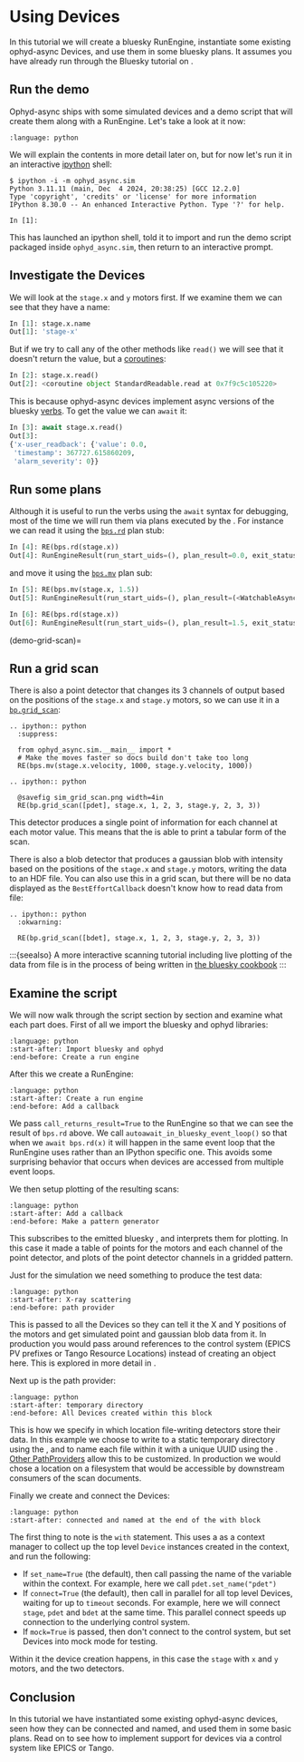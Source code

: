 # Using Devices

In this tutorial we will create a bluesky RunEngine, instantiate some existing ophyd-async Devices, and use them in some bluesky plans. It assumes you have already run through the Bluesky tutorial on [](inv:bluesky#tutorial_run_engine_setup).

## Run the demo

Ophyd-async ships with some simulated devices and a demo script that will create them along with a RunEngine. Let's take a look at it now:
```{literalinclude} ../../src/ophyd_async/sim/__main__.py
:language: python
```

We will explain the contents in more detail later on, but for now let's run it in an interactive [ipython](https://ipython.org) shell:
```
$ ipython -i -m ophyd_async.sim
Python 3.11.11 (main, Dec  4 2024, 20:38:25) [GCC 12.2.0]
Type 'copyright', 'credits' or 'license' for more information
IPython 8.30.0 -- An enhanced Interactive Python. Type '?' for help.

In [1]: 
```

This has launched an ipython shell, told it to import and run the demo script packaged inside `ophyd_async.sim`, then return to an interactive prompt.

## Investigate the Devices

We will look at the `stage.x` and `y` motors first. If we examine them we can see that they have a name:
```python
In [1]: stage.x.name
Out[1]: 'stage-x'
```

But if we try to call any of the other methods like `read()` we will see that it doesn't return the value, but a [coroutines](inv:python:std:label#coroutine):

```python
In [2]: stage.x.read()
Out[2]: <coroutine object StandardReadable.read at 0x7f9c5c105220>
```

This is because ophyd-async devices implement async versions of the bluesky [verbs](inv:bluesky#hardware). To get the value we can `await` it:
 ```python
In [3]: await stage.x.read()
Out[3]: 
{'x-user_readback': {'value': 0.0,
  'timestamp': 367727.615860209,
  'alarm_severity': 0}}
```

## Run some plans

Although it is useful to run the verbs using the `await` syntax for debugging, most of the time we will run them via plans executed by the [](#bluesky.run_engine.RunEngine). For instance we can read it using the [`bps.rd`](#bluesky.plan_stubs.rd) plan stub:
 ```python
In [4]: RE(bps.rd(stage.x))
Out[4]: RunEngineResult(run_start_uids=(), plan_result=0.0, exit_status='success', interrupted=False, reason='', exception=None)
```

and move it using the [`bps.mv`](#bluesky.plan_stubs.mv) plan sub:
 ```python
In [5]: RE(bps.mv(stage.x, 1.5))
Out[5]: RunEngineResult(run_start_uids=(), plan_result=(<WatchableAsyncStatus, device: x, task: <coroutine object WatchableAsyncStatus._notify_watchers_from at 0x7f9c71791940>, done>,), exit_status='success', interrupted=False, reason='', exception=None)

In [6]: RE(bps.rd(stage.x))
Out[6]: RunEngineResult(run_start_uids=(), plan_result=1.5, exit_status='success', interrupted=False, reason='', exception=None)
```

(demo-grid-scan)=
## Run a grid scan

There is also a point detector that changes its 3 channels of output based on the positions of the `stage.x` and `stage.y` motors, so we can use it in a [`bp.grid_scan`](#bluesky.plans.grid_scan):

```{eval-rst}
.. ipython:: python
  :suppress:

  from ophyd_async.sim.__main__ import *
  # Make the moves faster so docs build don't take too long
  RE(bps.mv(stage.x.velocity, 1000, stage.y.velocity, 1000))

.. ipython:: python
  
  @savefig sim_grid_scan.png width=4in
  RE(bp.grid_scan([pdet], stage.x, 1, 2, 3, stage.y, 2, 3, 3))
```

This detector produces a single point of information for each channel at each motor value. This means that the [](inv:bluesky#best_effort_callback) is able to print a tabular form of the scan.

There is also a blob detector that produces a gaussian blob with intensity based on the positions of the `stage.x` and `stage.y` motors, writing the data to an HDF file. You can also use this in a grid scan, but there will be no data displayed as the `BestEffortCallback` doesn't know how to read data from file:

```{eval-rst}
.. ipython:: python
  :okwarning:
  
  RE(bp.grid_scan([bdet], stage.x, 1, 2, 3, stage.y, 2, 3, 3))
```

:::{seealso}
A more interactive scanning tutorial including live plotting of the data from file is in the process of being written in [the bluesky cookbook](https://github.com/bluesky/bluesky-cookbook/pull/22)
:::

## Examine the script

We will now walk through the script section by section and examine what each part does. First of all we import the bluesky and ophyd libraries:
```{literalinclude} ../../src/ophyd_async/sim/__main__.py
:language: python
:start-after: Import bluesky and ophyd
:end-before: Create a run engine
```

After this we create a RunEngine:
```{literalinclude} ../../src/ophyd_async/sim/__main__.py
:language: python
:start-after: Create a run engine
:end-before: Add a callback
```
We pass `call_returns_result=True` to the RunEngine so that we can see the result of `bps.rd` above. We call `autoawait_in_bluesky_event_loop()` so that when we `await bps.rd(x)` it will happen in the same event loop that the RunEngine uses rather than an IPython specific one. This avoids some surprising behavior that occurs when devices are accessed from multiple event loops.

We then setup plotting of the resulting scans:
```{literalinclude} ../../src/ophyd_async/sim/__main__.py
:language: python
:start-after: Add a callback
:end-before: Make a pattern generator
```
This subscribes to the emitted bluesky [](inv:bluesky#documents), and interprets them for plotting. In this case it made a table of points for the motors and each channel of the point detector, and plots of the point detector channels in a gridded pattern.

Just for the simulation we need something to produce the test data:
```{literalinclude} ../../src/ophyd_async/sim/__main__.py
:language: python
:start-after: X-ray scattering
:end-before: path provider
```
This is passed to all the Devices so they can tell it the X and Y positions of the motors and get simulated point and gaussian blob data from it. In production you would pass around references to the control system (EPICS PV prefixes or Tango Resource Locations) instead of creating an object here. This is explored in more detail in [](./implementing-devices.md).

Next up is the path provider:
```{literalinclude} ../../src/ophyd_async/sim/__main__.py
:language: python
:start-after: temporary directory
:end-before: All Devices created within this block
```
This is how we specify in which location file-writing detectors store their data. In this example we choose to write to a static temporary directory using the [](#StaticPathProvider), and to name each file within it with a unique UUID using the [](#UUIDFilenameProvider). [Other PathProviders](#PathProvider) allow this to be customized. In production we would chose a location on a filesystem that would be accessible by downstream consumers of the scan documents.

Finally we create and connect the Devices:
```{literalinclude} ../../src/ophyd_async/sim/__main__.py
:language: python
:start-after: connected and named at the end of the with block
```
The first thing to note is the `with` statement. This uses a [](#init_devices) as a context manager to collect up the top level `Device` instances created in the context, and run the following:

- If `set_name=True` (the default), then call [](#Device.set_name) passing the name of the variable within the context. For example, here we call
  ``pdet.set_name("pdet")``
- If ``connect=True`` (the default), then call [](#Device.connect) in parallel for all top level Devices, waiting for up to ``timeout`` seconds. For example, here we will connect `stage`, `pdet` and `bdet` at the same time. This parallel connect speeds up connection to the underlying control system.
- If ``mock=True`` is passed, then don't connect to the control system, but set Devices into mock mode for testing.

Within it the device creation happens, in this case the `stage` with `x` and `y` motors, and the two detectors.

## Conclusion

In this tutorial we have instantiated some existing ophyd-async devices, seen how they can be connected and named, and used them in some basic plans. Read on to see how to implement support for devices via a control system like EPICS or Tango.
